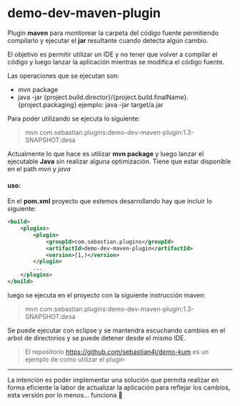 # demo-dev-maven-plugin

Plugin **maven** para monitorear la carpeta del código fuente permitiendo compilarlo y ejecutar el **jar** resultante cuando detecta algún cambio.

El objetivo es permitir utilizar un IDE y no tener que volver a compilar el código y luego lanzar la aplicación mientras se modifica el código fuente.

Las operaciones que se ejecutan son:
- mvn package
- java -jar {project.build.director}/{project.build.finalName}.{project.packaging}
 ejemplo: java -jar target/a.jar

Para poder utilizando se ejecuta lo siguiente:

> mvn com.sebastian.plugins:demo-dev-maven-plugin:1.3-SNAPSHOT:desa

Actualmente lo que hace es utilizar **mvn package** y luego lanzar el ejecutable **Java** sin realizar alguna optimización.
Tiene que estar disponible en el path *mvn* y *java*

#### uso:

En el **pom.xml** proyecto que estemos desarrollando hay que incluir lo siguiente:

```xml
<build>
	<plugins>
		<plugin>
			<groupId>com.sebastian.plugins</groupId>
			<artifactId>demo-dev-maven-plugin</artifactId>
			<version>[1,)</version>
		</plugin>
		...
	</plugins>
</build>
```

luego se ejecuta en el proyecto con la siguiente instrucción maven:
> mvn com.sebastian.plugins:demo-dev-maven-plugin:1.3-SNAPSHOT:desa

Se puede ejecutar con eclipse y se mantendra escuchando cambios en el arbol de directorios y se puede detener desde el mismo IDE.

> El repositorio https://github.com/sebastian4j/demo-kum es un ejemplo de como utilizar el plugin

___
La intención es poder implementar una solución que permita realizar en forma eficiente la labor de actualizar la aplicación para reflejar los cambios, esta versión por lo menos... funciona 😬  

 

